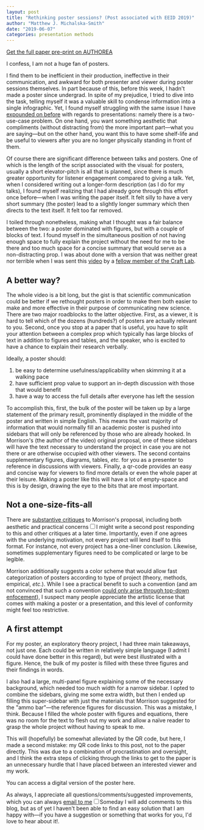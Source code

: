 ```yaml
---
layout: post
title: "Rethinking poster sessions? (Post associated with EEID 2019)"
author: "Matthew J. Michalska-Smith"
date: "2019-06-07"
categories: presentation methods
---
```


[Get the full paper pre-print on <u>AU</u>THOREA](https://www.authorea.com/users/251349/articles/339827-multi-strain-disease-dynamics-on-a-metapopulation-network "feedback is welcome!")

I confess, I am not a huge fan of posters.

I find them to be inefficient in their production, ineffective in their
communication, and awkward for both presenter and viewer during poster sessions
themselves. In part because of this, before this week, I hadn't made a poster
since undergrad. In spite of my prejudice, I tried to dive into the task,
telling myself it was a valuable skill to condense information into a single
infographic. Yet, I found myself struggling with the same issue I have
[expounded on before](http://michalska-smith.com/articles/16/ESA2016_and_HTML_presentations "August 2016 blog post")
with regards to presentations: namely there is a two-use-case problem. On one
hand, you want something aesthetic that compliments (without distracting from)
the more important part&mdash;what you are saying&mdash;but on the other hand,
you want this to have some shelf-life and be useful to viewers after you are no
longer physically standing in front of them.

<!--more-->

Of course there are significant difference between talks and posters. One of
which is the length of the script associated with the visual: for posters,
usually a short elevator-pitch is all that is planned, since there is much
greater opportunity for listener engagement compared to giving a talk. Yet, when
I considered writing out a longer-form description (as I do for my talks), I
found myself realizing that I had already gone through this effort once
before&mdash;when I was writing the paper itself. It felt silly to have a very
short summary (the poster) lead to a slightly longer summary which then directs
to the text itself. It felt too far removed.

I toiled through nonetheless, making what I thought was a fair balance between
the two: a poster dominated with figures, but with a couple of blocks of text. I
found myself in the simultaneous position of not having enough space to fully
explain the project without the need for me to be there and too much space for a
concise summary that would serve as a non-distracting prop. I was about done
with a version that was neither great nor terrible when I was sent this [video](https://www.youtube.com/watch?v=1RwJbhkCA58 "How to create a better research poster in less time (including templates)") by a [fellow member of the Craft Lab](https://twitter.com/nfountainjones?lang=en "Nick Fountain-Jones").

<!-- <iframe width="560" height="315" src="https://www.youtube.com/embed/1RwJbhkCA58" frameborder="0" allow="accelerometer; encrypted-media; gyroscope; picture-in-picture" allowfullscreen></iframe> -->

## A better way?

The whole video is a bit long, but the gist is that scientific communication
could be better if we rethought posters in order to make them both easier to
make and more effective in their purpose of communicating new science. There are
two major roadblocks to the latter objective. First, as a viewer, it is hard to
tell which of the dozens (hundreds?) of posters are actually relevant to you.
Second, once you stop at a paper that is useful, you have to split your
attention between a complex prop which typically has large blocks of text in
addition to figures and tables, and the speaker, who is excited to have a chance
to explain their research verbally.

Ideally, a poster should:

1. be easy to determine usefulness/applicability when skimming it at a walking pace
2. have sufficient prop value to support an in-depth discussion with those that would benefit
3. have a way to access the full details after everyone has left the session

To accomplish this, first, the bulk of the poster will be taken up by a large
statement of the primary result, prominently displayed in the middle of the
poster and written in simple English. This means the vast majority of
information that would normally fill an academic poster is pushed into sidebars
that will only be referenced by those who are already hooked. In Morrison's (the
author of the video) original proposal, one of these sidebars will have the text
necessary to understand the project in case you are not there or are otherwise
occupied with other viewers. The second contains supplementary figures,
diagrams, tables, *etc.* for you as a presenter to reference in discussions with
viewers. Finally, a qr-code provides an easy and concise way for viewers to find
more details or even the whole paper at their leisure. Making a poster like this
will have a lot of empty-space and this is by design, drawing the eye to the
bits that are most important.

## Not a one-size-fits-all

There are [substantive critiques](http://betterposters.blogspot.com/2019/04/critique-morrison-billboard-poster.html)
to Morrison's proposal, including both aesthetic and practical
concerns<sup><label for="One" class="margin-toggle
sidenote-number"></label></sup><input type="checkbox" id="One"
class="margin-toggle" /><span class="sidenote">I might write a second post
responding to this and other critiques at a later time</span>. Importantly, even
if one agrees with the underlying motivation, not every project will lend itself
to this format. For instance, not every project has a one-liner conclusion.
Likewise, sometimes supplementary figures need to be complicated or large to be
legible.

Morrison additionally suggests a color scheme that would allow fast
categorization of posters according to type of project (theory, methods,
empirical, *etc*.). While I see a practical benefit to such a convention (and am
not convinced that such a convention [could only arise through top-down enfocement](https://twitter.com/DoctorZen/status/1116351106567872512)),
I suspect many people appreciate the artistic license that comes with making a
poster or a presentation, and this level of conformity might feel too
restrictive.

## A first attempt

For my poster, an exploratory theory project, I had three main takeaways, not
just one. Each could be written in relatively simple language (I admit I could
have done better in this regard), but were best illustrated with a figure.
Hence, the bulk of my poster is filled with these three figures and their
findings in words.

I also had a large, multi-panel figure explaining some of the necessary
background, which needed too much width for a narrow sidebar. I opted to combine
the sidebars, giving me some extra width, but then I ended up filling this
super-sidebar with just the materials that Morrison suggested for the "ammo
bar"&mdash;the reference figures for discussion. This was a mistake, I think.
Because I filled the whole poster with figures and equations, there was no room
for the text to flesh out my work and allow a naïve reader to grasp the whole
project without having to speak to me.

This will (hopefully) be somewhat alleviated by the QR code, but here, I made a
second mistake: my QR code links to this post, not to the paper directly. This
was due to a combination of procrastination and oversight, and I think the extra
steps of clicking through the links to get to the paper is an unnecessary hurdle
that I have placed between an interested viewer and my work.

You can access a digital version of the poster here.

As always, I appreciate all questions/comments/suggested improvements, which you can always [email to me](&#109;&#97;&#105;&#108;&#116;&#111;&colon;&#109;&#106;&#115;&#109;&#105;&#116;&#104;&#48;&#51;&#55;&commat;&#103;&#109;&#97;&#105;&#108;&period;&#99;&#111;&#109;)<sup><label for="Two" class="margin-toggle
sidenote-number"></label></sup><input type="checkbox" id="Two"
class="margin-toggle" /><span class="sidenote">Someday I will add comments to this blog, but as of yet I haven't been able to find an easy solution that I am happy with&mdash;if you have a suggestion or something that works for you, I'd love to hear about it!</span>.

<!--

link: [text](url "label [optional]"

footnote: <sup><label for="One" class="margin-toggle
sidenote-number"></label></sup><input type="checkbox" id="One"
class="margin-toggle" /><span class="sidenote">footnote text</span>

-->

